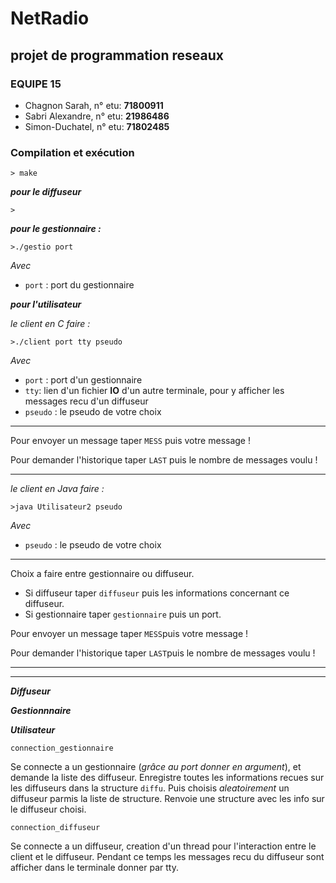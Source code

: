 # NetRadio
## projet de programmation reseaux

### EQUIPE 15
- Chagnon Sarah, n° etu: **71800911** 
- Sabri Alexandre, n° etu: **21986486**
- Simon-Duchatel, n° etu: **71802485**

### Compilation et exécution 

```
> make
```
***pour le diffuseur***
```
>
```
***pour le gestionnaire :***
```
>./gestio port
```
*Avec* 
- `port` : port du gestionnaire 

***pour l'utilisateur***

*le client en C faire :*

```
>./client port tty pseudo 
```
*Avec*
- `port` : port d'un gestionnaire
- `tty`: lien d'un fichier **IO** d'un autre terminale, pour y afficher les messages recu d'un diffuseur
- `pseudo` : le pseudo de votre choix 
***
Pour envoyer un message taper `MESS` puis votre message !

Pour demander l'historique taper `LAST` puis le nombre de messages voulu !
****

*le client en Java faire :*
```
>java Utilisateur2 pseudo
```
*Avec*

- `pseudo` : le pseudo de votre choix 
****
Choix a faire entre gestionnaire ou diffuseur.
- Si diffuseur taper `diffuseur` puis les informations concernant ce diffuseur.
- Si  gestionnaire taper `gestionnaire` puis un port.

Pour envoyer un message taper `MESS`puis votre message !

Pour demander l'historique taper `LAST`puis le nombre de messages voulu !
****

***
***Diffuseur***

***Gestionnnaire***

***Utilisateur***

`connection_gestionnaire`

Se connecte a un gestionnaire (*grâce au port donner en argument*), et demande la liste des diffuseur.
Enregistre toutes les informations recues sur les diffuseurs dans la structure `diffu`. Puis choisis *aleatoirement* un diffuseur parmis la liste de structure. 
Renvoie une structure avec les info sur le diffuseur choisi.

`connection_diffuseur`

Se connecte a un diffuseur, creation d'un thread pour l'interaction entre le client et le diffuseur. Pendant ce temps les messages recu du diffuseur sont afficher dans le terminale donner par tty. 
